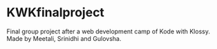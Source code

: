 # KWKfinalproject
Final group project after a web development camp of Kode with Klossy.
Made by Meetali, Srinidhi and Gulovsha.
